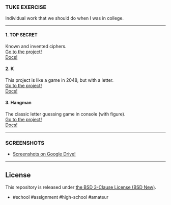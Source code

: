 ### TUKE EXERCISE

Individual work that we should do when I was in college.

***

#### 1. TOP SECRET
Known and invented ciphers.  
[Go to the project!](https://github.com/matom20/tuke/tree/master/top-secret)  
[Docs!](https://github.com/matom20/tuke/blob/master/top-secret/top-secret.md)

#### 2. K
This project is like a game in 2048, but with a letter.  
[Go to the project!](https://github.com/matom20/tuke/tree/master/k)  
[Docs!](https://github.com/matom20/tuke/blob/master/k/k.md)

#### 3. Hangman
The classic letter guessing game in console (with figure).  
[Go to the project!](https://github.com/matom20/tuke/tree/master/hangman)  
[Docs!](https://github.com/matom20/tuke/blob/master/hangman/hangman.md)

***

### SCREENSHOTS
* [Screenshots on Google Drive!](https://goo.gl/JMjgS6)

***

License
------
This repository is released under [the BSD 3-Clause License (BSD New)](https://opensource.org/licenses/BSD-3-Clause).


* #school #assignment #high-school #amateur
